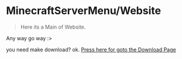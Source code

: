 # MinecraftServerMenu/Website
> Here its a Main of Website.

Any way go way :>

you need make download? ok. [Press here for goto the Download Page](https://gabrielramires.github.io/MinecraftServerMenu/Download)

